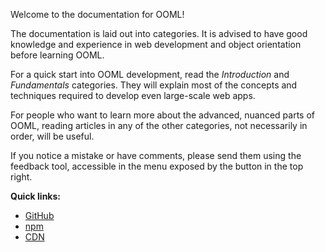 Welcome to the documentation for OOML!

The documentation is laid out into categories. It is advised to have good knowledge and experience in web development and object orientation before learning OOML.

For a quick start into OOML development, read the *Introduction* and *Fundamentals* categories. They will explain most of the concepts and techniques required to develop even large-scale web apps.

For people who want to learn more about the advanced, nuanced parts of OOML, reading articles in any of the other categories, not necessarily in order, will be useful.

If you notice a mistake or have comments, please send them using the feedback tool, accessible in the menu exposed by the button in the top right.

**Quick links:**

- [GitHub](https://github.com/lerouche/ooml)
- [npm](https://www.npmjs.com/package/ooml)
- [CDN](https://wilsonl.in/ooml.js)
